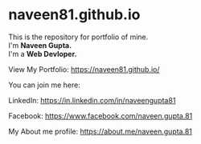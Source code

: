 # naveen81.github.io

This is the repository for portfolio of mine.<br>
I'm <b>Naveen Gupta. </b><br>
I'm a <b>Web Devloper.</b>

View My Portfolio: https://naveen81.github.io/

You can join me here: 

LinkedIn: https://in.linkedin.com/in/naveengupta81

Facebook: https://www.facebook.com/naveen.gupta.81

My About me profile: https://about.me/naveen.gupta.81